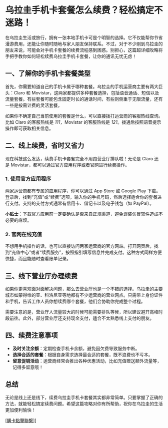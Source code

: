 # 乌拉圭手机卡套餐怎么续费？轻松搞定不迷路！

在乌拉圭生活或旅行，拥有一张本地手机卡可是个明智的选择。它不仅能帮你节省漫游费用，还能让你随时随地与家人朋友保持联系。不过，对于不少刚到乌拉圭的朋友来说，可能会对手机卡套餐的续费流程感到困惑。别担心，这篇超详细攻略将手把手教你如何轻松续费乌拉圭手机卡套餐，让你的通讯无忧无虑！

## 一、了解你的手机卡套餐类型

首先，你需要知道自己的手机卡属于哪种套餐。乌拉圭的手机运营商主要有两大巨头：Claro 和 Movistar，这两家都提供多种套餐选择，包括语音通话、短信以及流量套餐。有些套餐可能包含固定时长的通话时间，有些则侧重于无限流量，还有一些是按需计费的灵活套餐。

如果你不确定自己当前使用的套餐是什么，可以直接拨打运营商的客服热线查询。比如 Claro 的客服热线是 *111*，Movistar 的客服热线是 *121*。拨通后按照语音提示操作即可获取相关信息。

## 二、线上续费，省时又省力

现在科技这么发达，续费手机卡套餐完全不用跑营业厅排队啦！无论是 Claro 还是 Movistar，都可以通过官方应用程序或者官网进行续费操作。

### 1. 使用官方应用程序

两家运营商都有专属的应用程序，你可以通过 App Store 或 Google Play 下载。登录后，找到“充值”或“续费”选项，输入你的手机号码，然后选择适合你的套餐进行支付。支持的支付方式通常有信用卡、借记卡以及电子钱包（如 PayPal）。

**小贴士**：下载官方应用前一定要确认是否来自正规渠道，避免误装仿冒软件造成不必要的麻烦。

### 2. 官网在线充值

不想用手机操作的话，也可以直接访问两家运营商的官方网站。打开网页后，找到“充值中心”或者“续费服务”，按照指引填写信息并完成支付。这种方式同样方便快捷，而且能随时查看账单记录。

## 三、线下营业厅办理续费

如果你更喜欢面对面解决问题，那么去营业厅也是一个不错的选择。乌拉圭的主要城市如蒙得维的亚、科洛尼亚等地都有不少运营商的营业网点。只需带上身份证件和手机，告诉工作人员你想续费哪个套餐，他们会协助你完成整个过程。

需要注意的是，营业厅人流量较大的时候可能需要排队等候，所以建议避开高峰时段前往。此外，部分营业厅还支持现金支付，适合不太熟悉线上支付的朋友。

## 四、续费注意事项

- **及时关注余额**：定期检查手机卡余额，避免因欠费导致服务中断。
- **选择合适的套餐**：根据自身需求选择最合适的套餐，既不浪费也不亏本。
- **留意促销活动**：运营商经常会推出各种优惠活动，比如充值赠送额外流量等，记得多留意哦！

## 总结

无论是线上还是线下，续费乌拉圭手机卡套餐其实都非常简单。只要掌握了正确的方法，就能轻松搞定续费问题。希望这篇攻略对你有所帮助，祝你在乌拉圭的生活更加便利愉快！

[[購卡點擊聯繫](https://t.me/s/SXDXQF)]]